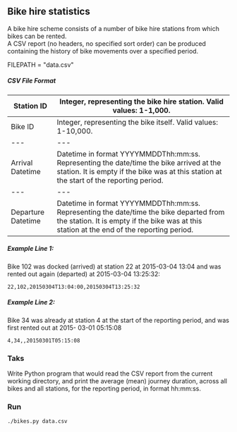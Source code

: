 ## Bike hire statistics

A bike hire scheme consists of a number of bike hire stations from which bikes can be rented.  
A CSV report (no headers, no specified sort order) can be produced containing the history of bike
movements over a specified period.  

FILEPATH = "data.csv"  


##### CSV File Format
Station ID | Integer, representing the bike hire station. Valid values: 1-1,000.
--- | ---
Bike ID | Integer, representing the bike itself. Valid values: 1-10,000.
--- | ---
Arrival Datetime | Datetime in format YYYYMMDDThh:mm:ss. Representing the date/time the bike arrived at the station. It is empty if the bike was at this station at the start of the reporting period.
--- | ---
Departure Datetime | Datetime in format YYYYMMDDThh:mm:ss. Representing the date/time the bike departed from the station. It is empty if the bike was at this station at the end of the reporting period.



##### Example Line 1:
Bike 102 was docked (arrived) at station 22 at 2015-03-04 13:04 and was rented out again (departed) at 2015-03-04 13:25:32:  
```
22,102,20150304T13:04:00,20150304T13:25:32
```

##### Example Line 2:
Bike 34 was already at station 4 at the start of the reporting period, and was first rented out at 2015- 03-01 05:15:08  
```
4,34,,20150301T05:15:08
```

### Taks
Write Python program that would read the CSV report from the current working directory, and print the average (mean) journey duration, across all bikes and all stations, for the reporting period, in format hh:mm:ss.


### Run

```bash
./bikes.py data.csv
```